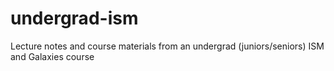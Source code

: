 # undergrad-ism
Lecture notes and course materials from an undergrad (juniors/seniors) ISM and Galaxies course
